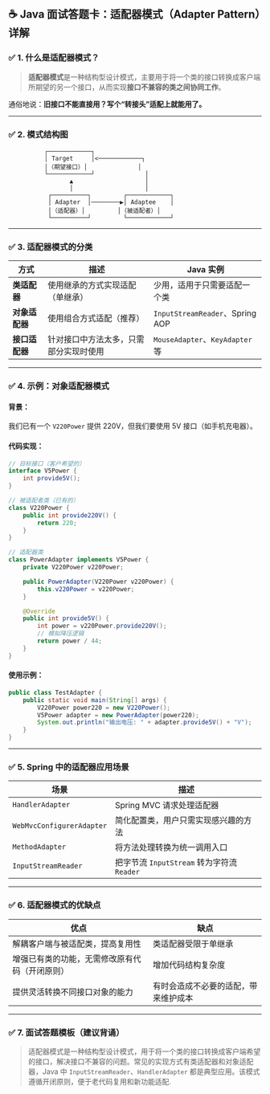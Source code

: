 ## ☕ Java 面试答题卡：适配器模式（Adapter Pattern）详解

### ✅ 1. 什么是适配器模式？

> **适配器模式**是一种结构型设计模式，主要用于将一个类的接口转换成客户端所期望的另一个接口，从而实现**接口不兼容的类之间协同工作**。

通俗地说：**旧接口不能直接用？写个“转接头”适配上就能用了。**

------

### ✅ 2. 模式结构图

```
          ┌────────────┐
          │ Target     │<────────────┐
          │（期望接口）│              │
          └────────────┘              │
                 ▲                    │
                 │                    │
           ┌──────────┐         ┌────────────┐
           │ Adapter  │────────▶│ Adaptee    │
           │（适配器）│         │（被适配者）│
           └──────────┘         └────────────┘
```

------

### ✅ 3. 适配器模式的分类

| 方式           | 描述                                   | Java 实例                       |
| -------------- | -------------------------------------- | ------------------------------- |
| **类适配器**   | 使用继承的方式实现适配（单继承）       | 少用，适用于只需要适配一个类    |
| **对象适配器** | 使用组合方式适配（推荐）               | `InputStreamReader`、Spring AOP |
| **接口适配器** | 针对接口中方法太多，只需部分实现时使用 | `MouseAdapter`、`KeyAdapter` 等 |

------

### ✅ 4. 示例：对象适配器模式

#### 背景：

我们已有一个 `V220Power` 提供 220V，但我们要使用 5V 接口（如手机充电器）。

#### 代码实现：

```java
// 目标接口（客户希望的）
interface V5Power {
    int provide5V();
}

// 被适配者类（已有的）
class V220Power {
    public int provide220V() {
        return 220;
    }
}

// 适配器类
class PowerAdapter implements V5Power {
    private V220Power v220Power;

    public PowerAdapter(V220Power v220Power) {
        this.v220Power = v220Power;
    }

    @Override
    public int provide5V() {
        int power = v220Power.provide220V();
        // 模拟降压逻辑
        return power / 44;
    }
}
```

#### 使用示例：

```java
public class TestAdapter {
    public static void main(String[] args) {
        V220Power power220 = new V220Power();
        V5Power adapter = new PowerAdapter(power220);
        System.out.println("输出电压: " + adapter.provide5V() + "V");
    }
}
```

------

### ✅ 5. Spring 中的适配器应用场景

| 场景                      | 描述                                       |
| ------------------------- | ------------------------------------------ |
| `HandlerAdapter`          | Spring MVC 请求处理适配器                  |
| `WebMvcConfigurerAdapter` | 简化配置类，用户只需实现感兴趣的方法       |
| `MethodAdapter`           | 将方法处理转换为统一调用入口               |
| `InputStreamReader`       | 把字节流 `InputStream` 转为字符流 `Reader` |

------

### ✅ 6. 适配器模式的优缺点

| 优点                                           | 缺点                                 |
| ---------------------------------------------- | ------------------------------------ |
| 解耦客户端与被适配类，提高复用性               | 类适配器受限于单继承                 |
| 增强已有类的功能，无需修改原有代码（开闭原则） | 增加代码结构复杂度                   |
| 提供灵活转换不同接口对象的能力                 | 有时会造成不必要的适配，带来维护成本 |

------

### ✅ 7. 面试答题模板（建议背诵）

> 适配器模式是一种结构型设计模式，用于将一个类的接口转换成客户端希望的接口，解决接口不兼容的问题。常见的实现方式有类适配器和对象适配器，Java 中 `InputStreamReader`、`HandlerAdapter` 都是典型应用。该模式遵循开闭原则，便于老代码复用和新功能适配.
